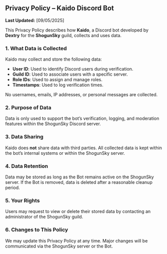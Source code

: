 ## **Privacy Policy – Kaido Discord Bot**

**Last Updated:** \[09/05/2025]

This Privacy Policy describes how **Kaido**, a Discord bot developed by **Dextry** for the **ShogunSky** guild, collects and uses data.

### 1. What Data is Collected

Kaido may collect and store the following data:

* **User ID**: Used to identify Discord users during verification.
* **Guild ID**: Used to associate users with a specific server.
* **Role IDs**: Used to assign and manage roles.
* **Timestamps**: Used to log verification times.

No usernames, emails, IP addresses, or personal messages are collected.

### 2. Purpose of Data

Data is only used to support the bot’s verification, logging, and moderation features within the ShogunSky Discord server.

### 3. Data Sharing

Kaido does **not** share data with third parties. All collected data is kept within the bot’s internal systems or within the ShogunSky server.

### 4. Data Retention

Data may be stored as long as the Bot remains active on the ShogunSky server. If the Bot is removed, data is deleted after a reasonable cleanup period.

### 5. Your Rights

Users may request to view or delete their stored data by contacting an administrator of the ShogunSky guild.

### 6. Changes to This Policy

We may update this Privacy Policy at any time. Major changes will be communicated via the ShogunSky server or the Bot.
